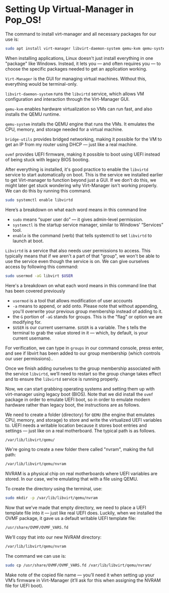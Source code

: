 # Setting Up Virtual-Manager in Pop_OS!

The command to install virt-manager and all necessary packages for our use is:

```bash
sudo apt install virt-manager libvirt-daemon-system qemu-kvm qemu-system ovmf bridge-utils
```

When installing applications, Linux doesn't just install everything in one "package" like Windows. Instead, it lets you — and often requires you — to choose the specific packages needed to get an application working.

`Virt-Manager` is the GUI for managing virtual machines. Without this, everything would be terminal-only.

`libvirt-daemon-system` runs the `libvirtd` service, which allows VM configuration and interaction through the Virt-Manager GUI. 

`qemu-kvm` enables hardware virtualization so VMs can run fast, and also installs the QEMU runtime.

`qemu-system` installs the QEMU engine that runs the VMs. It emulates the CPU, memory, and storage needed for a virtual machine.

`bridge-utils` provides bridged networking, making it possible for the VM to get an IP from my router using DHCP — just like a real machine.

`ovmf` provides UEFI firmware, making it possible to boot using UEFI instead of being stuck with legacy BIOS booting.

After everything is installed, it's good practice to enable the `libvirtd` service to start automatically on boot. This is the service we installed earlier to get Virt-manager to function beyond just a GUI. If we don't do this, we might later get stuck wondering why Virt-Manager isn't working properly. We can do this by running this command.

```bash
sudo systemctl enable libvirtd
```

Here’s a breakdown on what each word means in this command line
- `sudo` means “super user do” — it gives admin-level permission.
- `systemctl` is the startup service manager, similar to Windows’ “Services” tool.
- `enable` is the command (verb) that tells systemctl to set `libvirtd` to launch at boot. 

`Libvirtd` is a service that also needs user permissions to access. This typically means that if we aren't a part of that "group", we won't be able to use the service even though the service is on. We can give ourselves access by following this command:

```bash
sudo usermod -aG libvirt $USER
```

Here's a breakdown on what each word means in this command line that has been covered previously
- `usermod` is a tool that allows modification of user accounts
- `-a` means to append, or add onto. Please note that without appending, you'll overwrite your previous group membership instead of adding to it.
- the `G` portion of `-aG` stands for groups. This is the "flag" or option we are modifying for.
- `$USER` is our current username. `$USER` is a variable. The `$` tells the terminal to grab the value stored in it — which, by default, is your current username.

For verification, we can type in `groups` in our command console, press enter, and see if libvirt has been added to our group membership (which controls our user permissions)..

Once we finish adding ourselves to the group membership associated with the service `libvirtd`, we’ll need to restart so the group change takes effect and to ensure the `libvirtd` service is running properly.

Now, we can start grabbing operating systems and setting them up with virt-manager using legacy boot (BIOS). Note that we did install the `ovmf` package in order to emulate UEFI boot, so in order to emulate modern hardware rather than legacy boot, the instructions are as follows.

We need to create a folder (directory) for `QEMU` (the engine that emulates CPU, memory, and storage) to store and write the virtualized UEFI variables to. UEFI needs a writable location because it stores boot entries and settings — just like on a real motherboard. The typical path is as follows.

```bash
/var/lib/libvirt/qemu/
```
  
We're going to create a new folder there called "nvram", making the full path:

```bash
/var/lib/libvirt/qemu/nvram
```
  
NVRAM is a physical chip on real motherboards where UEFI variables are stored. In our case, we’re emulating that with a file using QEMU.

To create the directory using the terminal, use:

```bash
sudo mkdir -p /var/lib/libvirt/qemu/nvram
```
  
Now that we’ve made that empty directory, we need to place a UEFI template file into it — just like real UEFI does. Luckily, when we installed the OVMF package, it gave us a default writable UEFI template file:

```bash
/usr/share/OVMF/OVMF_VARS.fd
```
  
We’ll copy that into our new NVRAM directory:

```bash
/var/lib/libvirt/qemu/nvram
```
  
The command we can use is:

```bash
sudo cp /usr/share/OVMF/OVMF_VARS.fd /var/lib/libvirt/qemu/nvram/
```
  
Make note of the copied file name — you’ll need it when setting up your VM’s firmware in Virt-Manager (it’ll ask for this when assigning the NVRAM file for UEFI boot).
